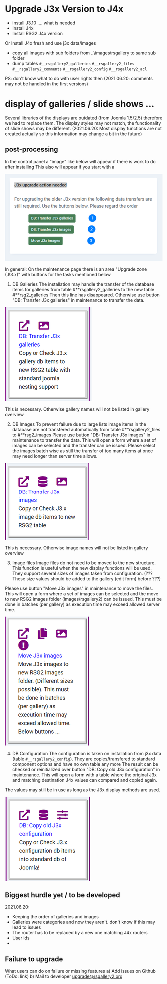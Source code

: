 # Upgrade J3x Version to J4x

- install J3.10 .... what is needed
- Install J4x
- Install RSG2 J4x version

Or Install J4x fresh and use j3x data/images

- copy all images with sub folders from ..\images\rsgallery to same sub folder
- dump tables `#__rsgallery2_galleries` `#__rsgallery2_files` `#__rsgallery2_comments` `#__rsgallery2_config` `#__rsgallery2_acl`

PS: don't know what to do with user rights then (2021.06.20: comments may not be handled in the first versions)

# display of galleries / slide shows ...

Several libraries of the displays are outdated (from Joomla 1.5/2.5) therefore we had to replace them. The display styles may not match, the functionality of slide shows may be different. (2021.06.20: Most display functions are not created actually so this information may change a bit in the future)

## post-processing

In the control panel a "image" like below will appear if there is work to do after installing This also will appear if you start with a

![J3x upgrade action needed](https://github.com/RSGallery2/RSGallery2_Project/blob/master/Documentation/J!4x/images4Doc/J3x_UpgradeActionNeeded.png?raw=true)

In general: On the maintenance page there is an area "Upgrade zone (J!3.x)" with buttons for the tasks mentioned below

1) DB Galleries The installation may handle the transfer of the database items for galleries from table #**rsgallery2_galleries to the new table #**rsg2_galleries Then this line has disappeared. Otherwise use button "DB: Transfer J3x galleries" in maintenance to transfer the data.

![J3x upgrade action needed](https://github.com/RSGallery2/RSGallery2_Project/blob/master/Documentation/J!4x/images4Doc/J3x_upgrade_DB_Galleries.png?raw=true)

This is necessary. Otherwise gallery names will not be listed in gallery overview

2) DB Images To prevent failure due to large lists image items in the database are not transfered automatically from table #**rsgallery2_files to #**rsg2_images Please use button "DB: Transfer J3x images" in maintenance to transfer the data. This will open a form where a set of images can be selected and the transfer can be issued. Please select the images batch wise as still the transfer of too many items at once may need longer than server time allows.

![J3x upgrade action needed](https://github.com/RSGallery2/RSGallery2_Project/blob/master/Documentation/J!4x/images4Doc/J3x_upgrade_DB_Images.png?raw=true)

This is necessary. Otherwise image names will not be listed in gallery overview

3) Image files Image files do not need to be moved to the new structure. This function is useful when the new display functions will be used. They support several sizes of images taken from configuration. (??? These size values should be added to the gallery (edit form) before ???)

Please use button "Move J3x images" in maintenance to move the files. This will open a form where a set of images can be selected and the move to new RSG2 images folder (images/rsgallery2) can be issued. This must be done in batches (per gallery) as execution time may exceed allowed server time.

![J3x upgrade action needed](https://github.com/RSGallery2/RSGallery2_Project/blob/master/Documentation/J!4x/images4Doc/J3x_upgrade_move_Images.png?raw=true)

4) DB Configuration The configuration is taken on installation from j3x data (table `#__rsgallery2_config`). They are copies/transfered to standard component options and have no own table any more The result can be checked or reinitialized over button "DB: Copy old J3x configuration" in maintenance. This will open a form with a table where the original J3x and matching destination J4x values can compared and copied again.

The values may still be in use as long as the J3x display methods are used.

![J3x upgrade action needed](https://github.com/RSGallery2/RSGallery2_Project/blob/master/Documentation/J!4x/images4Doc/J3x_upgrade_DB_Config.png?raw=true)

## Biggest hurdle yet / to be developed

2021.06.20:

- Keeping the order of galleries and images
- Galleries were categories and now they aren't. don't know if this may lead to issues
- The router has to be replaced by a new one matching J4x routers
- User ids
-

## Failure to upgrade

What users can do on failure or missing features a) Add issues on Github (ToDo: link) b) Mail to developer upgrade@rsgallery2.org
